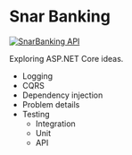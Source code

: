 # Snar Banking

[![SnarBanking API](https://github.com/lhargil/snarbanking/actions/workflows/snarbanking-api.yml/badge.svg?branch=main)](https://github.com/lhargil/snarbanking/actions/workflows/snarbanking-api.yml)

Exploring ASP.NET Core ideas.

- Logging
- CQRS
- Dependency injection
- Problem details
- Testing
  - Integration
  - Unit
  - API
